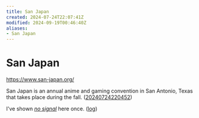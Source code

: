 ```yaml
---
title: San Japan
created: 2024-07-24T22:07:41Z
modified: 2024-09-19T00:46:40Z
aliases:
- San Japan
---
```


# San Japan

https://www.san-japan.org/

San Japan is an annual anime and gaming convention in San Antonio, Texas that takes place during the fall. ([20240724220452](../entries/20240724220452.md))

I've shown _[no signal](../press-kits/no-signal.md)_ here once. ([log](no-signal.md))
